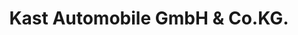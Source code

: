 ---
title: "Kast Automobile GmbH & Co.KG."
url: /berlin/kast-automobile-gmbh-und-co-kg/
shop: Autohaus
---